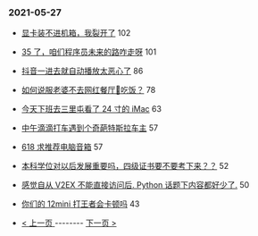 ### 2021-05-27 
- [显卡装不进机箱，我裂开了](https://www.v2ex.com/t/779452) 102
- [35 了，咱们程序员未来的路咋走呀](https://www.v2ex.com/t/779479) 101
- [抖音一进去就自动播放太恶心了](https://www.v2ex.com/t/779511) 86
- [如何说服老婆不去网红餐厅🍴吃饭？](https://www.v2ex.com/t/779502) 78
- [今天下班去三里屯看了 24 寸的 iMac](https://www.v2ex.com/t/779433) 63
- [中午滴滴打车遇到个奇葩特斯拉车主](https://www.v2ex.com/t/779566) 57
- [618 求推荐电脑音箱](https://www.v2ex.com/t/779473) 57
- [本科学位对以后发展重要吗，四级证书要不要考下来？？](https://www.v2ex.com/t/779483) 52
- [感觉自从 V2EX 不能直接访问后. Python 话题下内容都好少了.](https://www.v2ex.com/t/779432) 50
- [你们的 12mini 打王者会卡顿吗](https://www.v2ex.com/t/779495) 43 

- [ < 上一页 ](https://github.com/able8/v2ex-hot-record/blob/master/2021-05-26.md) -------- [ 下一页 > ](https://github.com/able8/v2ex-hot-record/blob/master/2021-05-28.md)